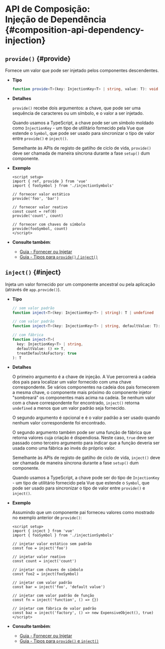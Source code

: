 # API de Composição: <br>Injeção de Dependência {#composition-api-dependency-injection}

## `provide()` {#provide}

Fornece um valor que pode ser injetado pelos componentes descendentes.

- **Tipo**

  ```ts
  function provide<T>(key: InjectionKey<T> | string, value: T): void
  ```

- **Detalhes**

  `provide()` recebe dois argumentos: a chave, que pode ser uma sequência de caracteres ou um símbolo, e o valor a ser injetado.

  Quando usamos a TypeScript, a chave pode ser um símbolo moldado como `InjectionKey` - um tipo de utilitário fornecido pela Vue que estende o `Symbol`, que pode ser usado para sincronizar o tipo de valor entre `provide()` e `inject()`.

  Semelhante às APIs de registo de gatilho de ciclo de vida, `provide()` deve ser chamada de maneira síncrona durante a fase `setup()` dum componente.

- **Exemplo**

  ```vue
  <script setup>
  import { ref, provide } from 'vue'
  import { fooSymbol } from './injectionSymbols'

  // fornecer valor estático
  provide('foo', 'bar')

  // fornecer valor reativo
  const count = ref(0)
  provide('count', count)

  // fornecer com chaves de símbolo
  provide(fooSymbol, count)
  </script>
  ```

- **Consulte também**:
  - [Guia - Fornecer ou Injetar](/guide/components/provide-inject)
  - [Guia - Tipos para `provide()` / `inject()`](/guide/typescript/composition-api#typing-provide-inject) <sup class="vt-badge ts" data-text="typescript" />

## `inject()` {#inject}

Injeta um valor fornecido por um componente ancestral ou pela aplicação (através de `app.provide()`).

- **Tipo**

  ```ts
  // sem valor padrão
  function inject<T>(key: InjectionKey<T> | string): T | undefined

  // com valor padrão
  function inject<T>(key: InjectionKey<T> | string, defaultValue: T): T

  // com fábrica
  function inject<T>(
    key: InjectionKey<T> | string,
    defaultValue: () => T,
    treatDefaultAsFactory: true
  ): T
  ```

- **Detalhes**

  O primeiro argumento é a chave de injeção. A Vue percorrerá a cadeia dos pais para localizar um valor fornecido com uma chave correspondente. Se vários componentes na cadeia dos pais fornecerem a mesma chave, o componente mais próximo do componente injetor "sombreará" os componentes mais acima na cadeia. Se nenhum valor com a chave correspondente for encontrado, `inject()` retorna `undefined` a menos que um valor padrão seja fornecido.

  O segundo argumento é opcional e é o valor padrão a ser usado quando nenhum valor correspondente foi encontrado.

  O segundo argumento também pode ser uma função de fábrica que retorna valores cuja criação é dispendiosa. Neste caso, `true` deve ser passado como terceiro argumento para indicar que a função deveria ser usada como uma fábrica ao invés do próprio valor.

  Semelhante às APIs de registo de gatilho de ciclo de vida, `inject()` deve ser chamada de maneira síncrona durante a fase `setup()` dum componente.

  Quando usamos a TypeScript, a chave pode ser do tipo de `InjectionKey` - um tipo de utilitário fornecido pela Vue que estende o `Symbol`, que pode ser usado para sincronizar o tipo de valor entre `provide()` e `inject()`.

- **Exemplo**

  Assumindo que um componente pai forneceu valores como mostrado no exemplo anterior de `provide()`:

  ```vue
  <script setup>
  import { inject } from 'vue'
  import { fooSymbol } from './injectionSymbols'

  // injetar valor estático sem padrão
  const foo = inject('foo')

  // injetar valor reativo
  const count = inject('count')

  // injetar com chaves de símbolo
  const foo2 = inject(fooSymbol)

  // injetar com valor padrão
  const bar = inject('foo', 'default value')

  // injetar com valor padrão de função
  const fn = inject('function', () => {})

  // injetar com fábrica de valor padrão
  const baz = inject('factory', () => new ExpensiveObject(), true)
  </script>
  ```

- **Consulte também**:
  - [Guia - Fornecer ou Injetar](/guide/components/provide-inject)
  - [Guia - Tipos para `provide()` e `inject()`](/guide/typescript/composition-api#typing-provide-inject) <sup class="vt-badge ts" data-text="typescript" />
